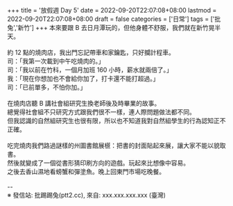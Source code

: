 +++
title = '放假週 Day 5'
date = 2022-09-20T22:07:08+08:00
lastmod = 2022-09-20T22:07:08+08:00
draft = false
categories = ['日常']
tags = ['批兔','新竹']
+++
本來要跟 B 去日月潭玩的，但他身體不舒服，我們就在新竹晃半天。<br>
<br>
約 12 點的燒肉店，我出門忘記帶車和家鑰匙，只好攔計程車。<br>
司：「我第一次載到中午吃燒肉的。」<br>
司：「我以前在竹科，一個月加班 160 小時，薪水就兩倍了。」<br>
我：「現在你想加也不會給你加了，打卡還不能打超過。」<br>
司：「已前單多，不怕你加。」<br>
<br>
在燒肉店聽 B 講社會組研究生換老師後及時畢業的故事。<br>
總覺得社會組不只研究方式跟我們很不一樣，連人際問題做法都不同。<br>
但我認識的自然組研究生也很有限，所以也不知道我對自然組學生的行為認知正不正確。<br>
<br>
吃完燒肉我們路過謎樣的州圖書館展𣞢：把書的封面貼起來展，讓大家不能以貌取書。<br>
然後就變成了一個從書形猜印刷方向的遊戲。玩起來比想像中容易。<br>
之後去香山濕地看螃蟹和彈塗魚。晚上回東門市場吃晚餐。<br>
<br>
--<br>
※ 發信站: 批踢踢兔(ptt2.cc), 來自: xxx.xxx.xxx.xxx (臺灣)<br>
